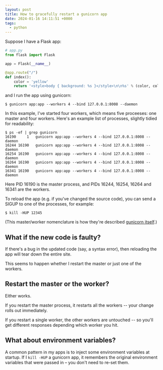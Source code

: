 ```yaml
---
layout: post
title: How to gracefully restart a gunicorn app
date: 2024-01-16 14:11:51 +0000
tags:
  - python
---
```

Suppose I have a Flask app:

```python
# app.py
from flask import Flask

app = Flask(__name__)

@app.route("/")
def index():
    color = 'yellow'
    return '<style>body { background: %s }</style>\n\n%s' % (color, color)
```

and I run the app using gunicorn:

```console
$ gunicorn app:app --workers 4 --bind 127.0.0.1:8008 --daemon
```

In this example, I've started four workers, which means five proceeses: one master and four workers.
Here's an example list of processes, slightly tidied for readability:

```console
$ ps -ef | grep gunicorn
16190     1   gunicorn app:app --workers 4 --bind 127.0.0.1:8008 --daemon
16244 16190   gunicorn app:app --workers 4 --bind 127.0.0.1:8008 --daemon
16254 16190   gunicorn app:app --workers 4 --bind 127.0.0.1:8008 --daemon
16264 16190   gunicorn app:app --workers 4 --bind 127.0.0.1:8008 --daemon
16341 16190   gunicorn app:app --workers 4 --bind 127.0.0.1:8008 --daemon
```

Here PID 16190 is the master process, and PIDs 16244, 16254, 16264 and 16341 are the workers.

To reload the app (e.g. if you've changed the source code), you can send a SIGUP to one of the processes, for example:

```console
$ kill -HUP 12345
```

(This master/worker nomenclature is how they're described [gunicorn itself](https://docs.gunicorn.org/en/stable/design.html).)

## What if the new code is faulty?

If there's a bug in the updated code (say, a syntax error), then reloading the app will tear down the entire site.

This seems to happen whether I restart the master or just one of the workers.

## Restart the master or the worker?

Either works.

If you restart the master process, it restarts all the workers -- your change rolls out immediately.

If you restart a single worker, the other workers are untouched -- so you'll get different responses depending which worker you hit.

## What about environment variables?

A common pattern in my apps is to inject some environment variables at startup.
If I `kill -HUP` a gunicorn app, it remembers the original environment variables that were passed in – you don't need to re-set them.
